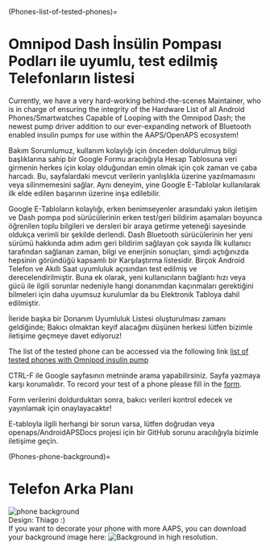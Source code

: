 (Phones-list-of-tested-phones)=

# Omnipod Dash İnsülin Pompası Podları ile uyumlu, test edilmiş Telefonların listesi

Currently, we have a very hard-working behind-the-scenes Maintainer, who is in charge of ensuring the integrity of the Hardware List of all Android Phones/Smartwatches Capable of Looping with the Omnipod Dash; the newest pump driver addition to our ever-expanding network of Bluetooth enabled insulin pumps for use within the AAPS/OpenAPS ecosystem!

Bakım Sorumlumuz, kullanım kolaylığı için önceden doldurulmuş bilgi başlıklarına sahip bir Google Formu aracılığıyla Hesap Tablosuna veri girmenin herkes için kolay olduğundan emin olmak için çok zaman ve çaba harcadı. Bu, sayfalardaki mevcut verilerin yanlışlıkla üzerine yazılmamasını veya silinmemesini sağlar. Aynı deneyim, yine Google E-Tablolar kullanılarak ilk elde edilen başarının üzerine inşa edilebilir.

Google E-Tabloların kolaylığı, erken benimseyenler arasındaki yakın iletişim ve Dash pompa pod sürücülerinin erken test/geri bildirim aşamaları boyunca öğrenilen toplu bilgileri ve dersleri bir araya getirme yeteneği sayesinde oldukça verimli bir şekilde derlendi. Dash Bluetooth sürücülerinin her yeni sürümü hakkında adım adım geri bildirim sağlayan çok sayıda İlk kullanıcı tarafından sağlanan zaman, bilgi ve enerjinin sonuçları, şimdi açtığınızda hepsinin göründüğü kapsamlı bir Karşılaştırma listesidir. Birçok Android Telefon ve Akıllı Saat uyumluluk açısından test edilmiş ve derecelendirilmiştir. Buna ek olarak, yeni kullanıcıların bağlantı hızı veya gücü ile ilgili sorunlar nedeniyle hangi donanımdan kaçınmaları gerektiğini bilmeleri için daha uyumsuz kurulumlar da bu Elektronik Tabloya dahil edilmiştir.

İleride başka bir Donanım Uyumluluk Listesi oluşturulması zamanı geldiğinde; Bakıcı olmaktan keyif alacağını düşünen herkesi lütfen bizimle iletişime geçmeye davet ediyoruz!

The list of the tested phone can be accessed via the following link [list of tested phones with Omnipod insulin pump](https://docs.google.com/spreadsheets/d/1zO-Vf3wv0jji5Gflk6pe48oi348ApF5RvMcI6NG5TnY)

CTRL-F ile Google sayfasının metninde arama yapabilirsiniz. Sayfa yazmaya karşı korumalıdır. To record your test of a phone please fill in the [form](https://forms.gle/g7GbSkMCTfFrWKjSA).

Form verilerini doldurduktan sonra, bakıcı verileri kontrol edecek ve yayınlamak için onaylayacaktır!

E-tabloyla ilgili herhangi bir sorun varsa, lütfen doğrudan veya openaps/AndroidAPSDocs projesi için bir GitHub sorunu aracılığıyla bizimle iletişime geçin.

(Phones-phone-background)=

# Telefon Arka Planı

![phone background](../images/bg_phone_thump.jpg) </br>
Design: Thiago :) </br>
If you want to decorate your phone with more AAPS, you can download your background image here: ![Background in high resolution.](../images/bg_phone.jpg)
